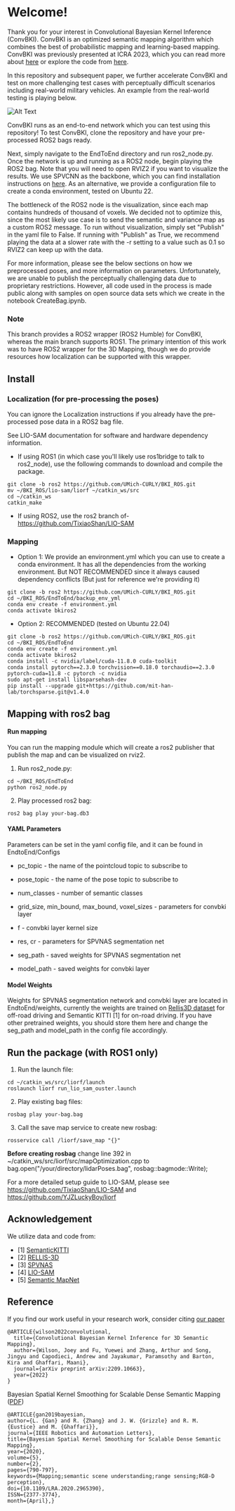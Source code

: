 # Welcome!

Thank you for your interest in Convolutional Bayesian Kernel Inference (ConvBKI).
ConvBKI is an optimized semantic mapping algorithm which combines the best of 
probabilistic mapping and learning-based mapping. ConvBKI was previously presented
at ICRA 2023, which you can read more about [here](https://arxiv.org/abs/2209.10663) or 
explore the code from [here](https://github.com/UMich-CURLY/NeuralBKI). 

In this repository and subsequent paper, we further accelerate ConvBKI and test
on more challenging test cases with perceptually difficult scenarios including
real-world military vehicles. An example from the real-world testing is playing below.

![Alt Text](./video.gif)

ConvBKI runs as an end-to-end network which you can test using this repository! To test ConvBKI,
clone the repository and have your pre-processed ROS2 bags ready.

Next, simply navigate to the EndToEnd directory and run ros2_node.py. Once the 
network is up and running as a ROS2 node, begin playing the ROS2 bag. Note that you will need
to open RVIZ2 if you want to visualize the results.
We use SPVCNN as the backbone, which you can find installation instructions on [here](https://github.com/mit-han-lab/spvnas).
As an alternative, we provide a configuration file to create a conda environment, tested on Ubuntu 22.

The bottleneck of the ROS2 node is the visualization, since each map contains hundreds
of thousand of voxels. We decided not to optimize this, since the most likely use case is to
send the semantic and variance map as a custom ROS2 message. To run without visualization,
simply set "Publish" in the yaml file to False. If running with "Publish" as True,
we recommend playing the data at a slower rate with the -r <rate> setting to a value such as 0.1
so RVIZ2 can keep up with the data. 

For more information, please see the below sections on how we preprocessed poses,
and more information on parameters. Unfortunately, we are unable to publish 
the perceptually challenging data due to proprietary restrictions. However, all code
used in the process is made public along with samples on open source data sets
which we create in the notebook CreateBag.ipynb. 

### Note
This branch provides a ROS2 wrapper (ROS2 Humble) for ConvBKI, whereas the main branch supports ROS1. The primary intention of this work was to have ROS2 wrapper for the 3D Mapping, though we do provide resources how localization can be supported with this wrapper.

## Install

### Localization (for pre-processing the poses)
You can ignore the Localization instructions if you already have the pre-processed pose data in a ROS2 bag file.

See LIO-SAM documentation for software and hardware dependency information.

- If using ROS1 (in which case you'll likely use ros1bridge to talk to ros2_node), use the following commands to download and compile the package.

```
git clone -b ros2 https://github.com/UMich-CURLY/BKI_ROS.git
mv ~/BKI_ROS/lio-sam/liorf ~/catkin_ws/src
cd ~/catkin_ws
catkin_make
```

- If using ROS2, use the ros2 branch of- https://github.com/TixiaoShan/LIO-SAM

### Mapping

- Option 1: We provide an environment.yml which you can use to create a conda environment. It has all the dependencies from the working environment. But NOT RECOMMENDED since it always caused dependency conflicts (But just for reference we're providing it)
```
git clone -b ros2 https://github.com/UMich-CURLY/BKI_ROS.git
cd ~/BKI_ROS/EndToEnd/backup_env_yml
conda env create -f environment.yml
conda activate bkiros2
```

- Option 2: RECOMMENDED (tested on Ubuntu 22.04)
```
git clone -b ros2 https://github.com/UMich-CURLY/BKI_ROS.git
cd ~/BKI_ROS/EndToEnd
conda env create -f environment.yml
conda activate bkiros2
conda install -c nvidia/label/cuda-11.8.0 cuda-toolkit
conda install pytorch==2.3.0 torchvision==0.18.0 torchaudio==2.3.0 pytorch-cuda=11.8 -c pytorch -c nvidia
sudo apt-get install libsparsehash-dev
pip install --upgrade git+https://github.com/mit-han-lab/torchsparse.git@v1.4.0
```

## Mapping with ros2 bag

#### Run mapping

You can run the mapping module which will create a ros2 publisher that publish the map and can be visualized on rviz2.

1. Run ros2_node.py:
```
cd ~/BKI_ROS/EndToEnd
python ros2_node.py
```
2. Play processed ros2 bag:
```
ros2 bag play your-bag.db3
```

#### YAML Parameters

Parameters can be set in the yaml config file, and it can be found in EndtoEnd/Configs

* pc_topic - the name of the pointcloud topic to subscribe to
* pose_topic - the name of the pose topic to subscribe to
* num_classes - number of semantic classes

* grid_size, min_bound, max_bound, voxel_sizes - parameters for convbki layer
* f - convbki layer kernel size
* res, cr - parameters for SPVNAS segmentation net
* seg_path - saved weights for SPVNAS segmentation net
* model_path - saved weights for convbki layer

#### Model Weights

Weights for SPVNAS segmentation network and convbki layer are located in EndtoEnd/weights, currently the weights are trained on [Rellis3D dataset](https://github.com/unmannedlab/RELLIS-3D) for off-road driving and Semantic KITTI [1] for on-road driving. If you have other pretrained weights, you should store them here and change the seg_path and model_path in the config file accordingly. 
  
## Run the package (with ROS1 only)

1. Run the launch file:
```
cd ~/catkin_ws/src/liorf/launch
roslaunch liorf run_lio_sam_ouster.launch
```

2. Play existing bag files:
```
rosbag play your-bag.bag
```

3. Call the save map service to create new rosbag:
```
rosservice call /liorf/save_map "{}"
```

**Before creating rosbag** change line 392 in ~/catkin_ws/src/liorf/src/mapOptimization.cpp to bag.open("/your/directory/lidarPoses.bag", rosbag::bagmode::Write);
 
For a more detailed setup guide to LIO-SAM, please see https://github.com/TixiaoShan/LIO-SAM and https://github.com/YJZLuckyBoy/liorf

## Acknowledgement
We utilize data and code from: 
- [1] [SemanticKITTI](http://www.semantic-kitti.org/)
- [2] [RELLIS-3D](https://arxiv.org/abs/2011.12954)
- [3] [SPVNAS](https://github.com/mit-han-lab/spvnas)
- [4] [LIO-SAM](https://github.com/YJZLuckyBoy/liorf)
- [5] [Semantic MapNet](https://github.com/vincentcartillier/Semantic-MapNet)

## Reference
If you find our work useful in your research work, consider citing [our paper](https://arxiv.org/abs/2209.10663)
```
@ARTICLE{wilson2022convolutional,
  title={Convolutional Bayesian Kernel Inference for 3D Semantic Mapping},
  author={Wilson, Joey and Fu, Yuewei and Zhang, Arthur and Song, Jingyu and Capodieci, Andrew and Jayakumar, Paramsothy and Barton, Kira and Ghaffari, Maani},
  journal={arXiv preprint arXiv:2209.10663},
  year={2022}
}
```
Bayesian Spatial Kernel Smoothing for Scalable Dense Semantic Mapping ([PDF](https://ieeexplore.ieee.org/stamp/stamp.jsp?tp=&arnumber=8954837))
```
@ARTICLE{gan2019bayesian,
author={L. {Gan} and R. {Zhang} and J. W. {Grizzle} and R. M. {Eustice} and M. {Ghaffari}},
journal={IEEE Robotics and Automation Letters},
title={Bayesian Spatial Kernel Smoothing for Scalable Dense Semantic Mapping},
year={2020},
volume={5},
number={2},
pages={790-797},
keywords={Mapping;semantic scene understanding;range sensing;RGB-D perception},
doi={10.1109/LRA.2020.2965390},
ISSN={2377-3774},
month={April},}

```
